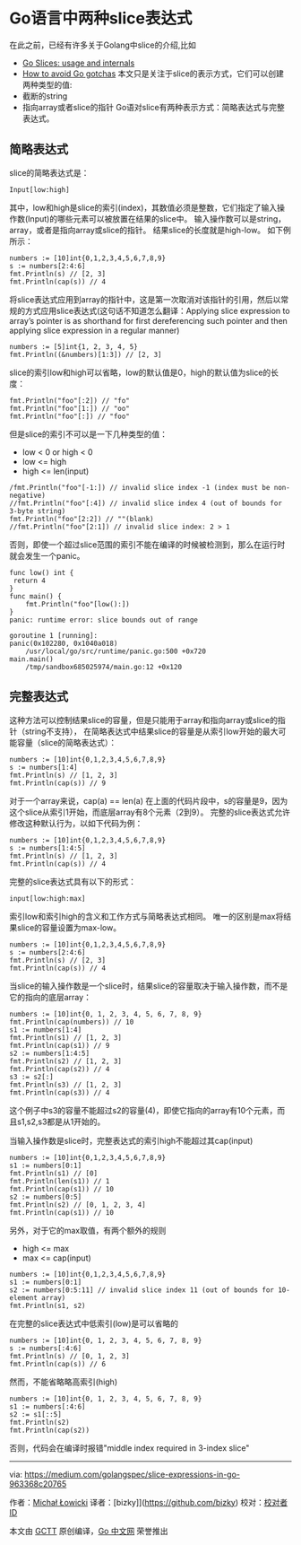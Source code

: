 # Go语言中两种slice表达式

在此之前，已经有许多关于Golang中slice的介绍,比如
* [Go Slices: usage and internals](https://blog.golang.org/go-slices-usage-and-internals)
* [How to avoid Go gotchas](https://blog.golang.org/go-slices-usage-and-internals)
本文只是关注于slice的表示方式，它们可以创建两种类型的值:
* 截断的string
* 指向array或者slice的指针
Go语对slice有两种表示方式：简略表达式与完整表达式。

## 简略表达式
slice的简略表达式是：
```
Input[low:high]
```
其中，low和high是slice的索引(index)，其数值必须是整数，它们指定了输入操作数(Input)的哪些元素可以被放置在结果的slice中。
输入操作数可以是string，array，或者是指向array或slice的指针。
结果slice的长度就是high-low。
如下例所示：
```
numbers := [10]int{0,1,2,3,4,5,6,7,8,9}
s := numbers[2:4:6]
fmt.Println(s) // [2, 3]
fmt.Println(cap(s)) // 4
```

将slice表达式应用到array的指针中，这是第一次取消对该指针的引用，然后以常规的方式应用slice表达式(这句话不知道怎么翻译：Applying slice expression to array’s pointer is as shorthand for first dereferencing such pointer and then applying slice expression in a regular manner)
```
numbers := [5]int{1, 2, 3, 4, 5}
fmt.Println((&numbers)[1:3]) // [2, 3]
```

slice的索引low和high可以省略，low的默认值是0，high的默认值为slice的长度：
```
fmt.Println("foo"[:2]) // "fo"
fmt.Println("foo"[1:]) // "oo"
fmt.Println("foo"[:]) // "foo"
```

但是slice的索引不可以是一下几种类型的值：
* low < 0 or high < 0
* low <= high
* high <= len(input)
```
/fmt.Println("foo"[-1:]) // invalid slice index -1 (index must be non-negative)
//fmt.Println("foo"[:4]) // invalid slice index 4 (out of bounds for 3-byte string)
fmt.Println("foo"[2:2]) // ""(blank)
//fmt.Println("foo"[2:1]) // invalid slice index: 2 > 1
```
否则，即使一个超过slice范围的索引不能在编译的时候被检测到，那么在运行时就会发生一个panic。
```
func low() int {
 return 4
}
func main() {
    fmt.Println("foo"[low():])
}
panic: runtime error: slice bounds out of range

goroutine 1 [running]:
panic(0x102280, 0x1040a018)
	/usr/local/go/src/runtime/panic.go:500 +0x720
main.main()
	/tmp/sandbox685025974/main.go:12 +0x120
```

## 完整表达式
这种方法可以控制结果slice的容量，但是只能用于array和指向array或slice的指针（string不支持），
在简略表达式中结果slice的容量是从索引low开始的最大可能容量（slice的简略表达式）：
```
numbers := [10]int{0,1,2,3,4,5,6,7,8,9}
s := numbers[1:4]
fmt.Println(s) // [1, 2, 3]
fmt.Println(cap(s)) // 9
```
对于一个array来说，cap(a) == len(a)
在上面的代码片段中，s的容量是9，因为这个slice从索引1开始，而底层array有8个元素（2到9）。
完整的slice表达式允许修改这种默认行为，以如下代码为例：
```
numbers := [10]int{0,1,2,3,4,5,6,7,8,9}
s := numbers[1:4:5]
fmt.Println(s) // [1, 2, 3]
fmt.Println(cap(s)) // 4
```

完整的slice表达式具有以下的形式：
```
input[low:high:max]
```
索引low和索引high的含义和工作方式与简略表达式相同。
唯一的区别是max将结果slice的容量设置为max-low。
```
numbers := [10]int{0,1,2,3,4,5,6,7,8,9}
s := numbers[2:4:6]
fmt.Println(s) // [2, 3]
fmt.Println(cap(s)) // 4
```

当slice的输入操作数是一个slice时，结果slice的容量取决于输入操作数，而不是它的指向的底层array：
```
numbers := [10]int{0, 1, 2, 3, 4, 5, 6, 7, 8, 9}
fmt.Println(cap(numbers)) // 10
s1 := numbers[1:4]
fmt.Println(s1) // [1, 2, 3]
fmt.Println(cap(s1)) // 9
s2 := numbers[1:4:5]
fmt.Println(s2) // [1, 2, 3]
fmt.Println(cap(s2)) // 4
s3 := s2[:]
fmt.Println(s3) // [1, 2, 3]
fmt.Println(cap(s3)) // 4
```
这个例子中s3的容量不能超过s2的容量(4)，即使它指向的array有10个元素，而且s1,s2,s3都是从1开始的。

当输入操作数是slice时，完整表达式的索引high不能超过其cap(input)
```
numbers := [10]int{0,1,2,3,4,5,6,7,8,9}
s1 := numbers[0:1]
fmt.Println(s1) // [0]
fmt.Println(len(s1)) // 1
fmt.Println(cap(s1)) // 10
s2 := numbers[0:5]
fmt.Println(s2) // [0, 1, 2, 3, 4]
fmt.Println(cap(s1)) // 10
```
另外，对于它的max取值，有两个额外的规则
* high <= max
* max <= cap(input)
```
numbers := [10]int{0,1,2,3,4,5,6,7,8,9}
s1 := numbers[0:1]
s2 := numbers[0:5:11] // invalid slice index 11 (out of bounds for 10-element array)
fmt.Println(s1, s2)
```

在完整的slice表达式中低索引(low)是可以省略的
```
numbers := [10]int{0, 1, 2, 3, 4, 5, 6, 7, 8, 9}
s := numbers[:4:6]
fmt.Println(s) // [0, 1, 2, 3]
fmt.Println(cap(s)) // 6
```
然而，不能省略略高索引(high)
```
numbers := [10]int{0, 1, 2, 3, 4, 5, 6, 7, 8, 9}
s1 := numbers[:4:6]
s2 := s1[::5]
fmt.Println(s2)
fmt.Println(cap(s2))
```
否则，代码会在编译时报错"middle index required in 3-index slice"

---

via: https://medium.com/golangspec/slice-expressions-in-go-963368c20765

作者：[Michał Łowicki](https://medium.com/@mlowicki)
译者：[bizky]](https://github.com/bizky)
校对：[校对者ID](https://github.com/校对者ID)

本文由 [GCTT](https://github.com/studygolang/GCTT) 原创编译，[Go 中文网](https://studygolang.com/) 荣誉推出